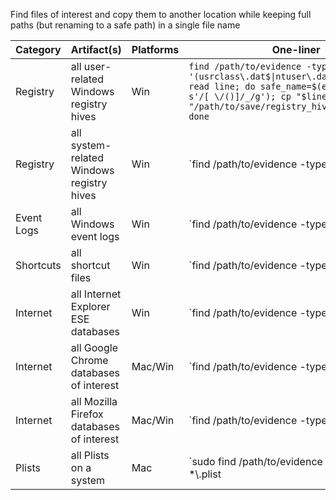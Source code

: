 Find files of interest and copy them to another location while keeping full paths (but renaming to a safe path) in a single file name

Category | Artifact(s) | Platforms | One-liner
--- | --- | --- | ---
Registry | all user-related Windows registry hives | Win | `find /path/to/evidence -type f \| egrep -i '(usrclass\.dat$\|ntuser\.dat$)' \| while read line; do safe_name=$(echo $line \| sed s'/[ \/()]/_/g'); cp "$line" "/path/to/save/registry_hives/$safe_name"; done`
Registry | all system-related Windows registry hives | Win | `find /path/to/evidence -type f | egrep -i '(software|system|security|sam|amcache.hve)$' | egrep -i '(Windows\/AppCompat\/Programs|Windows\/System32\/config)'| while read line; do safe_name=$(echo $line | sed s'/[ \/()]/_/g'); cp "$line" "/path/to/save/registry_hives/$safe_name"; done`
Event Logs | all Windows event logs | Win | `find /path/to/evidence -type f | egrep -i '(\.evt$|\.evtx$)' | while read line; do safe_name=$(echo $line | sed s'/[ \/()]/_/g'); cp "$line" "/path/to/save/event_logs/$safe_name"; done`
Shortcuts | all shortcut files | Win | `find /path/to/evidence -type f | egrep -i '(\.lnk$|(Automatic|Custom)Destination)' | while read line; do safe_name=$(echo $line | sed s'/[ \/()]/_/g'); cp "$line" "/path/to/save/shortcuts/$safe_name"; done`
Internet | all Internet Explorer ESE databases | Win | `find /path/to/evidence -type f | egrep -i '(WebCacheV.*\.dat)$' | while read line; do safe_name=$(echo $line | sed s'/[ \/()]/_/g'); cp "$line" "/path/to/save/internet/$safe_name"; done`
Internet | all Google Chrome databases of interest | Mac/Win | `find /path/to/evidence -type f | egrep -i '(History|Archived History|Cookies|Login Data|Top Sites|Web Data)$' | egrep '(\/Google\/Chrome\/Default|Google\/Chrome\/User Data\/Default)' | while read line; do safe_name=$(echo $line | sed s'/[ \/()]/_/g'); cp "$line" "/path/to/save/internet/$safe_name"; done`
Internet | all Mozilla Firefox databases of interest | Mac/Win | `find /path/to/evidence -type f | egrep -i '(cookies|downloads|formhistory|places|signons|permissions|addons|extensions|content-prefs|healthreport|webappstore)\.sqlite$' | egrep -i '(Firefox\/Profiles)' | while read line; do safe_name=$(echo $line | sed s'/[ \/()]/_/g'); cp "$line" "/path/to/save/internet/$safe_name"; done`
Plists | all Plists on a system | Mac | `sudo find /path/to/evidence -type f -iname *\\.plist | while read line; do safe_name=$(echo $line | sed s'/[ \/()]/_/g'); cp "$line" "/path/to/save/plists/$safe_name"; done`
